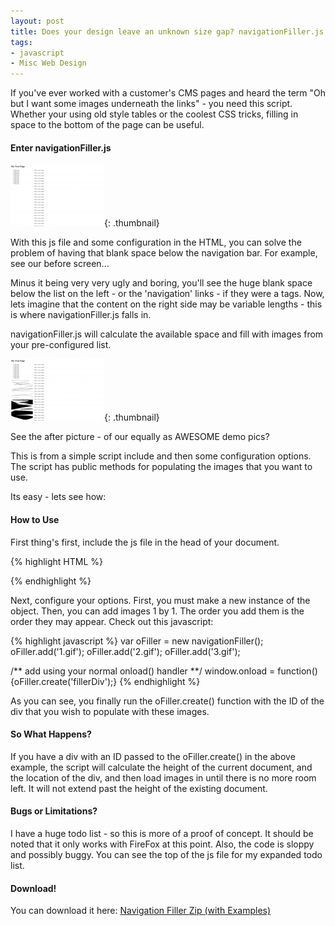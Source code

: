 ```yaml
---
layout: post
title: Does your design leave an unknown size gap? navigationFiller.js!
tags:
- javascript
- Misc Web Design
---
```


If you've ever worked with a customer's CMS pages and heard the term "Oh but I want some images underneath the links" - you need this script.  Whether your using old style tables or the coolest CSS tricks, filling in space to the bottom of the page can be useful.


#### Enter navigationFiller.js


[![](/uploads/2008/1-150x99.png)](/uploads/2008/1-150x99.png){: .thumbnail}

With this js file and some configuration in the HTML, you can solve the problem of having that blank space below the navigation bar.  For example, see our before screen...

Minus it being very very ugly and boring, you'll see the huge blank space below the list on the left - or the 'navigation' links - if they were a tags.  Now, lets imagine that the content on the right side may be variable lengths - this is where navigationFiller.js falls in.

navigationFiller.js will calculate the available space and fill with images from your pre-configured list.



[![](/uploads/2008/2-150x99.png)](/uploads/2008/2-150x99.png){: .thumbnail}

See the after picture - of our equally as AWESOME demo pics?

This is from a simple script include and then some configuration options.  The script has public methods for populating the images that you want to use.

Its easy - lets see how:


#### How to Use


First thing's first, include the js file in the head of your document.

{% highlight HTML %}
<head>
<script src="navigationFiller.js" type="text/javascript"></script>
</head>
{% endhighlight %}


Next, configure your options.  First, you must make a new instance of the object.  Then, you can add images 1 by 1.  The order you add them is the order they may appear.  Check out this javascript:


{% highlight javascript %}
var oFiller = new navigationFiller();
oFiller.add('1.gif');
oFiller.add('2.gif');
oFiller.add('3.gif');

/** add using your normal onload() handler **/
window.onload = function() {oFiller.create('fillerDiv');}
{% endhighlight %}
    

As you can see, you finally run the oFiller.create() function with the ID of the div that you wish to populate with these images.

#### So What Happens?

If you have a div with an ID passed to the oFiller.create() in the above example, the script will calculate the height of the current document, and the location of the div, and then load images in until there is no more room left.  It will not extend past the height of the existing document.

#### Bugs or Limitations?

I have a huge todo list - so this is more of a proof of concept.  It should be noted that it only works with FireFox at this point.  Also, the code is sloppy and possibly buggy.  You can see the top of the js file for my expanded todo list.

#### Download!

You can download it here: [Navigation Filler Zip (with Examples)](/uploads/2008/navigationfiller.zip)
